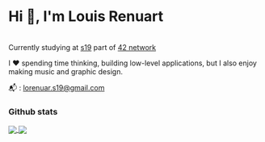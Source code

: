 # Hi &#128075;, I'm Louis Renuart
<br>Currently studying at <a href="https://www.s19.be/">s19</a> part of <a href="https://www.42.fr/42-network/">42 network</a>

I &#10084;&#65039; spending time thinking, building low-level applications, but I also enjoy making music and graphic design.
<p>📬 : <a href="mailto:lorenuar.s19@gmail.com">lorenuar.s19@gmail.com</a><p>

<!-- ### 42 cursus
<a href="https://github.com/JaeSeoKim/badge42">
  <img align="center" src="https://badge42.herokuapp.com/api/stats/lorenuar?darkmode=true" />
</a> -->
 
### Github stats
<a href="https://github.com/anuraghazra/convoychat">
  <img align="center" src="https://github-readme-stats.vercel.app/api/?username=lorenuars19&show_icons=true&theme=dark" />
</a>
 
  <a href="https://github.com/anuraghazra/convoychat">
  <img align="center" src="https://github-readme-stats.vercel.app/api/top-langs/?username=lorenuars19&theme=dark" />
</a>

  
